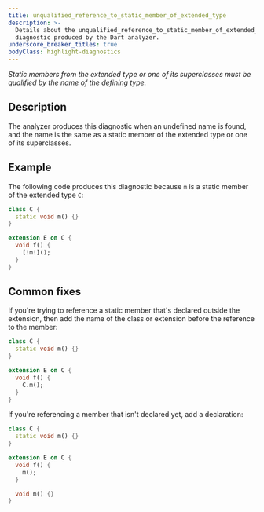 ```yaml
---
title: unqualified_reference_to_static_member_of_extended_type
description: >-
  Details about the unqualified_reference_to_static_member_of_extended_type
  diagnostic produced by the Dart analyzer.
underscore_breaker_titles: true
bodyClass: highlight-diagnostics
---
```


_Static members from the extended type or one of its superclasses must be
qualified by the name of the defining type._

## Description

The analyzer produces this diagnostic when an undefined name is found, and
the name is the same as a static member of the extended type or one of its
superclasses.

## Example

The following code produces this diagnostic because `m` is a static member
of the extended type `C`:

```dart
class C {
  static void m() {}
}

extension E on C {
  void f() {
    [!m!]();
  }
}
```

## Common fixes

If you're trying to reference a static member that's declared outside the
extension, then add the name of the class or extension before the reference
to the member:

```dart
class C {
  static void m() {}
}

extension E on C {
  void f() {
    C.m();
  }
}
```

If you're referencing a member that isn't declared yet, add a declaration:

```dart
class C {
  static void m() {}
}

extension E on C {
  void f() {
    m();
  }

  void m() {}
}
```
